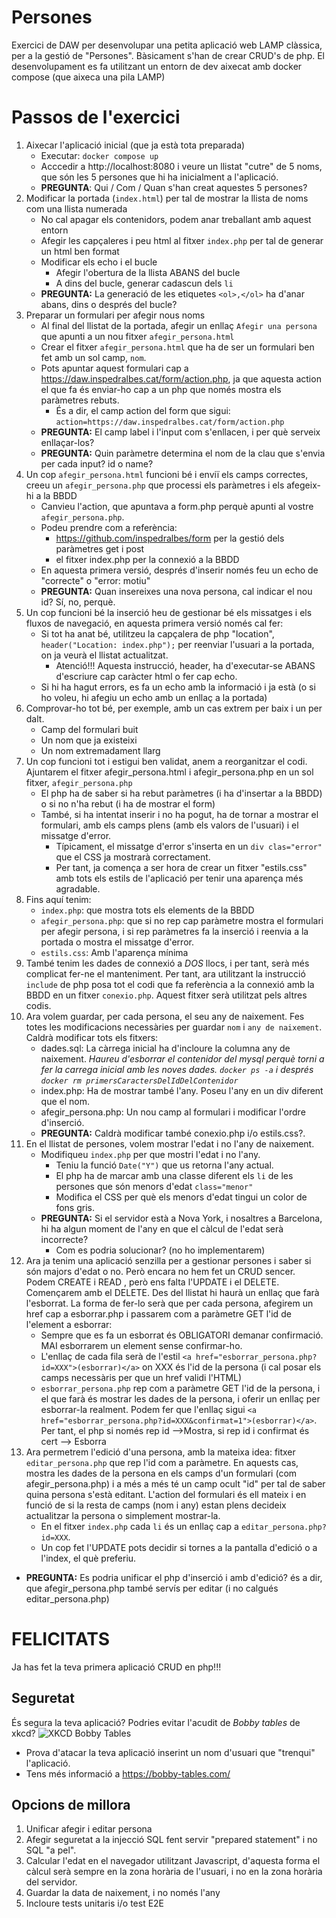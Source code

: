 # Persones
Exercici de DAW per desenvolupar una petita aplicació web LAMP clàssica, per a la gestió de "Persones".
Bàsicament s'han de crear CRUD's de php. 
El desenvolupament es fa utilitzant un entorn de dev aixecat amb docker compose (que aixeca una pila LAMP)

# Passos de l'exercici
1. Aixecar l'aplicació inicial (que ja està tota preparada)
    - Executar: `docker compose up`
    - Acccedir a http://localhost:8080 i veure un llistat "cutre" de 5 noms, que són les 5 persones que hi ha inicialment a l'aplicació. 
    - **PREGUNTA**: Qui / Com / Quan s'han creat aquestes 5 persones?
1. Modificar la portada (`index.html`) per tal de mostrar la llista de noms com una llista numerada
    - No cal apagar els contenidors, podem anar treballant amb aquest entorn
    - Afegir les capçaleres i peu html al fitxer `index.php` per tal de generar un html ben format
    - Modificar els echo i el bucle
        - Afegir l'obertura de la llista ABANS del bucle
        - A dins del bucle, generar cadascun dels `li`
    - **PREGUNTA:** La generació de les etiquetes `<ol>,</ol>` ha d'anar abans, dins o després del bucle?  
1. Preparar un formulari per afegir nous noms
    - Al final del llistat de la portada, afegir un enllaç `Afegir una persona` que apunti a un nou fitxer `afegir_persona.html`
    - Crear el fitxer `afegir_persona.html` que ha de ser un formulari ben fet amb un sol camp, `nom`.
    - Pots apuntar aquest formulari cap a https://daw.inspedralbes.cat/form/action.php, ja que aquesta action el que fa és enviar-ho cap a un php que només mostra els paràmetres rebuts. 
        - És a dir, el camp action del form que sigui: `action=https://daw.inspedralbes.cat/form/action.php`
    - **PREGUNTA:** El camp label i l'input com s'enllacen, i per què serveix enllaçar-los?
    - **PREGUNTA:** Quin paràmetre determina el nom de la clau que s'envia per cada input? id o name?
1. Un cop `afegir_persona.html` funcioni bé i enviï els camps correctes, creeu un `afegir_persona.php` que processi els paràmetres i els afegeix-hi a la BBDD
    - Canvieu l'action, que apuntava a form.php perquè apunti al vostre `afegir_persona.php`.
    - Podeu prendre com a referència: 
        - https://github.com/inspedralbes/form per la gestió dels paràmetres get i post
        - el fitxer index.php per la connexió a la BBDD
    - En aquesta primera versió, després d'inserir només feu un echo de "correcte" o "error: motiu"
    -  **PREGUNTA:**  Quan insereixes una nova persona, cal indicar el nou id? Sí, no, perquè.
1. Un cop funcioni bé la inserció heu de gestionar bé els missatges i els fluxos de navegació, en aquesta primera versió només cal fer:
    - Si tot ha anat bé, utilitzeu la capçalera  de php "location", `header("Location: index.php");` per reenviar l'usuari a la portada, on ja veurà el llistat actualitzat. 
        - Atenció!!! Aquesta instrucció, header, ha d'executar-se ABANS d'escriure cap caràcter html o fer cap echo.
    - Si hi ha hagut errors, es fa un echo amb la informació i ja està (o si ho voleu, hi afegiu un echo amb un enllaç a la portada)
1. Comprovar-ho tot bé, per exemple, amb un cas extrem per baix i un per dalt.
    - Camp del formulari buit
    - Un nom que ja existeixi
    - Un nom extremadament llarg
1. Un cop funcioni tot i estigui ben validat, anem a reorganitzar el codi. Ajuntarem el fitxer afegir_persona.html i afegir_persona.php en un sol fitxer, `afegir_persona.php`
    - El php ha de saber si ha rebut paràmetres (i ha d'insertar a la BBDD) o si no n'ha rebut (i ha de mostrar el form)
    - També, si ha intentat inserir i no ha pogut, ha de tornar a mostrar el formulari, amb els camps plens (amb els valors de l'usuari) i el missatge d'error.
        - Típicament, el missatge d'error s'inserta en un `div clas="error"` que el CSS ja mostrarà correctament.
        -  Per tant, ja comença a ser hora de crear un fitxer "estils.css" amb tots els estils de l'aplicació per tenir una aparença més agradable.
1. Fins aquí tenim:
    - `index.php`: que mostra tots els elements de la BBDD
    - `afegir_persona.php`: que si no rep cap paràmetre mostra el formulari per afegir persona, i si rep paràmetres fa la inserció i reenvia a la portada o mostra el missatge d'error.
    - `estils.css`: Amb l'aparença mínima
1. També tenim les dades de connexió a _DOS_ llocs, i per tant, serà més complicat fer-ne el manteniment. Per tant, ara utilitzant la instrucció `include` de php posa tot el codi que fa referència a la connexió amb la BBDD en un fitxer `conexio.php`. Aquest fitxer serà utilitzat pels altres codis. 
1. Ara volem guardar, per cada persona, el seu any de naixement. Fes totes les modificacions necessàries per guardar `nom` i `any de naixement`. Caldrà modificar tots els fitxers:
    - dades.sql: La càrrega inicial ha d'incloure la columna any de naixement. _Haureu d'esborrar el contenidor del mysql perquè torni a fer la carrega inicial amb les noves dades. `docker ps -a` i després `docker rm primersCaractersDelIdDelContenidor`_
    - index.php: Ha de mostrar també l'any. Poseu l'any en un div diferent que el nom.
    - afegir_persona.php: Un nou camp al formulari i modificar l'ordre d'inserció.
    - **PREGUNTA:** Caldrà modificar també conexio.php i/o estils.css?.
1.  En el llistat de persones, volem mostrar l'edat i no l'any de naixement.
    - Modifiqueu `index.php` per que mostri l'edat i no l'any. 
        - Teniu la funció `Date("Y")` que us retorna l'any actual. 
        - El php ha de marcar amb una classe diferent els `li` de les persones que són menors d'edat `class="menor"`
        - Modifica el CSS per què els menors d'edat tingui un color de fons gris.
    - **PREGUNTA:** Si el servidor està a Nova York, i nosaltres a Barcelona, hi ha algun moment de l'any en que el càlcul de l'edat serà incorrecte?
        - Com es podria solucionar? (no ho implementarem)
1. Ara ja tenim una aplicació senzilla per a gestionar persones i saber si són majors d'edat o no. Però encara no hem fet un CRUD sencer. Podem CREATE i READ , però ens falta l'UPDATE i el DELETE.
Començarem amb el DELETE.
Des del llistat hi haurà un enllaç que farà l'esborrat. La forma de fer-lo serà que per cada persona, afegirem un href cap a esborrar.php i passarem com a paràmetre GET l'id de l'element a esborrar:
    - Sempre que es fa un esborrat és OBLIGATORI demanar confirmació. MAI esborrarem un element sense confirmar-ho.
    - L'enllaç de cada fila serà de l'estil `<a href="esborrar_persona.php?id=XXX">(esborrar)</a>` on XXX és l'id de la persona (i cal posar els camps necessàris per que un href validi l'HTML)
    - `esborrar_persona.php` rep com a paràmetre GET l'id de la persona, i el que farà és mostrar les dades de la persona, i oferir un enllaç per esborrar-la realment. Podem fer que l'enllaç sigui `<a href="esborrar_persona.php?id=XXX&confirmat=1">(esborrar)</a>`. Per tant, el php si només rep id -->Mostra, si rep id i confirmat és cert --> Esborra
1. Ara permetrem l'edició d'una persona, amb la mateixa idea: fitxer `editar_persona.php` que rep l'id com a paràmetre. En aquests cas, mostra les dades de la persona en els camps d'un formulari (com afegir_persona.php) i a més a més té un camp ocult "id" per tal de saber quina persona s'està editant. L'action del formulari és ell mateix i en funció de si la resta de camps (nom i any) estan plens decideix actualitzar la persona o simplement mostrar-la.
    - En el fitxer `index.php` cada `li` és un enllaç cap a `editar_persona.php?id=XXX`.
    - Un cop fet l'UPDATE pots decidir si tornes a la pantalla d'edició o a l'index, el què preferiu.
- **PREGUNTA:** Es podria unificar el php d'inserció i amb d'edició? és a dir, que afegir_persona.php també servís per editar (i no calgués editar_persona.php)


# FELICITATS
Ja has fet la teva primera aplicació CRUD en php!!!
## Seguretat
És segura la teva aplicació?
Podries evitar l'acudit de _Bobby tables_ de xkcd?
![XKCD Bobby Tables](https://bobby-tables.com/img/xkcd.png)
* Prova d'atacar la teva aplicació inserint un nom d'usuari que "trenqui" l'aplicació.
* Tens més informació a https://bobby-tables.com/


## Opcions de millora
1. Unificar afegir i editar persona
1. Afegir seguretat a la injecció SQL fent servir "prepared statement" i no SQL "a pel".
1. Calcular l'edat en el navegador utilitzant Javascript, d'aquesta forma el càlcul serà sempre en la zona horària de l'usuari, i no en la zona horària del servidor.
1. Guardar la data de naixement, i no només l'any
1. Incloure tests unitaris i/o test E2E


    





        